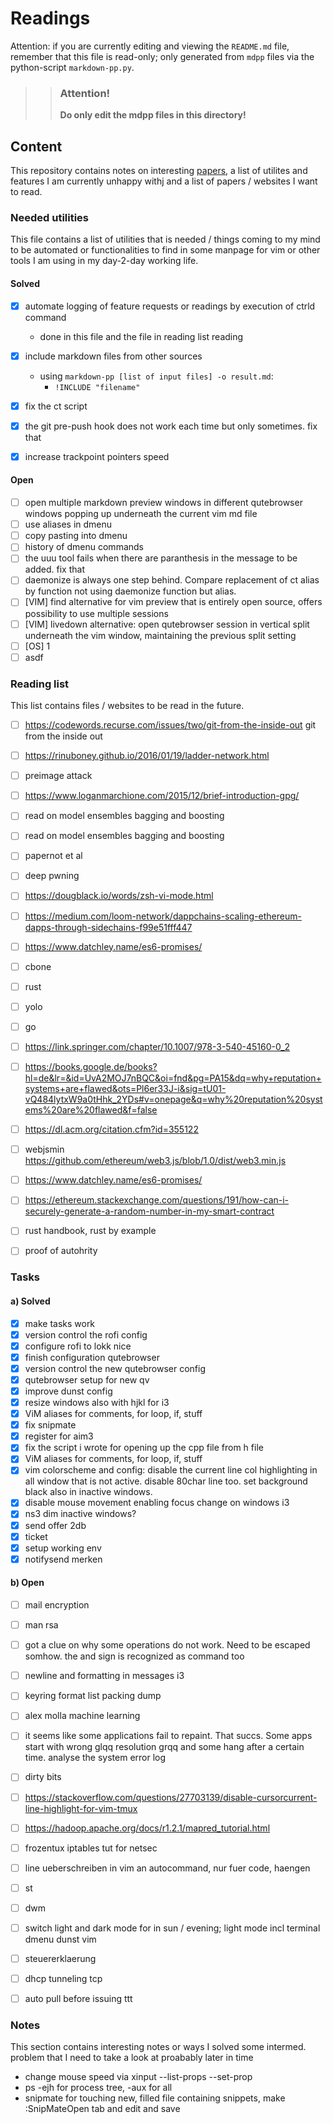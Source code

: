 # Readings 
Attention: if you are currently editing and viewing the `README.md` file, 
remember that this file is read-only; only generated from `mdpp` files via
the python-script `markdown-pp.py`. 

>> ### Attention!
>> **Do only edit the mdpp files in this directory!** 

## Content
This repository contains notes on interesting [papers](readings/README.md),
a list of utilites and features I am currently unhappy withj and a list of 
papers / websites I want to read.



### Needed utilities
This file contains a list of utilities that is needed / things coming to my
mind to be automated or functionalities to find in some manpage for vim or
other tools I am using in my day-2-day working life.

#### Solved
 * [x] automate logging of feature requests or readings by execution of ctrld
       command 
    - done in this file and the file in reading list reading 
 * [x] include markdown files from other sources
    - using `markdown-pp [list of input files] -o result.md`: 
      - `!INCLUDE "filename"`
 * [x] fix the ct script
 * [x] the git pre-push hook does not work each time but only sometimes. fix that
 * [x] increase trackpoint pointers speed


#### Open 
 * [ ] open multiple markdown preview windows in different qutebrowser windows
      popping up underneath the current vim md file
 * [ ] use aliases in dmenu
 * [ ] copy pasting into dmenu
 * [ ] history of dmenu commands
 * [ ] the uuu tool fails when there are paranthesis in the message to be added. fix that
 * [ ] daemonize is always one step behind. Compare replacement of ct alias by function not using daemonize function but alias.
 * [ ] [VIM] find alternative for vim preview that is entirely open source, offers possibility to use multiple sessions
 * [ ] [VIM] livedown alternative: open qutebrowser session in vertical split underneath the vim window, maintaining the previous split setting
 * [ ] [OS] 1
 * [ ] asdf

### Reading list
This list contains files / websites to be read in the future.
 * [ ] https://codewords.recurse.com/issues/two/git-from-the-inside-out git from the inside out
 * [ ] https://rinuboney.github.io/2016/01/19/ladder-network.html
 * [ ] preimage attack
 * [ ] https://www.loganmarchione.com/2015/12/brief-introduction-gpg/
 * [ ] read on model ensembles bagging and boosting
 * [ ] read on model ensembles bagging and boosting
 * [ ] papernot et al
 * [ ] deep pwning
 * [ ] https://dougblack.io/words/zsh-vi-mode.html
 * [ ] https://medium.com/loom-network/dappchains-scaling-ethereum-dapps-through-sidechains-f99e51fff447
 * [ ] https://www.datchley.name/es6-promises/
 * [ ] cbone
 * [ ] rust
 * [ ] yolo
 * [ ] go
 * [ ] https://link.springer.com/chapter/10.1007/978-3-540-45160-0_2
 * [ ] https://books.google.de/books?hl=de&lr=&id=UvA2MOJ7nBQC&oi=fnd&pg=PA15&dq=why+reputation+systems+are+flawed&ots=Pl6er33J-i&sig=tU01-vQ484lytxW9a0tHhk_2YDs#v=onepage&q=why%20reputation%20systems%20are%20flawed&f=false
 * [ ] https://dl.acm.org/citation.cfm?id=355122
 * [ ] webjsmin https://github.com/ethereum/web3.js/blob/1.0/dist/web3.min.js
 * [ ] https://www.datchley.name/es6-promises/
 * [ ] https://ethereum.stackexchange.com/questions/191/how-can-i-securely-generate-a-random-number-in-my-smart-contract
 * [ ] rust handbook, rust by example
 * [ ] proof of autohrity


### Tasks
#### a) Solved
 * [x] make tasks work
 * [x] version control the rofi config
 * [x] configure rofi to lokk nice
 * [x] finish configuration qutebrowser
 * [x] version control the new qutebrowser config
 * [x] qutebrowser setup for new qv
 * [x] improve dunst config
 * [x] resize windows also with hjkl for i3
 * [x] ViM aliases for comments, for loop, if, stuff
 * [x] fix snipmate
 * [x] register for aim3
 * [x] fix the script i wrote for opening up the cpp file from h file
 * [x] ViM aliases for comments, for loop, if, stuff
 * [x] vim colorscheme and config: disable the current line col highlighting in all window that is not active. disable 80char line too. set background black also in inactive windows.
 * [x] disable mouse movement enabling focus change on windows i3
 * [x] ns3 dim inactive windows?
 * [x] send offer 2db
 * [x] ticket
 * [x] setup working env
 * [x] notifysend merken

#### b) Open 
 * [ ] mail encryption
 * [ ] man rsa
 * [ ] got a clue on why some operations do not work. 
       Need to be escaped somhow. the and sign is recognized as command too
 * [ ] newline and formatting in messages i3
 * [ ] keyring format list packing dump
 * [ ] alex molla machine learning
 * [ ] it seems like some applications fail to repaint. That succs. Some apps start with wrong glqq resolution grqq and some hang after a certain time. analyse the system error log
 * [ ] dirty bits
 * [ ] https://stackoverflow.com/questions/27703139/disable-cursorcurrent-line-highlight-for-vim-tmux
 * [ ] https://hadoop.apache.org/docs/r1.2.1/mapred_tutorial.html
 * [ ] frozentux iptables tut for netsec
 * [ ] line ueberschreiben in vim an autocommand, nur fuer code, haengen
 * [ ] st
 * [ ] dwm
 * [ ] switch light and dark mode for in sun / evening; light mode incl terminal dmenu dunst vim
 * [ ] steuererklaerung
 * [ ] dhcp tunneling tcp
 * [ ] auto pull before issuing ttt


### Notes
This section contains interesting notes or ways I solved some intermed. problem 
that I need to take a look at proabably later in time
 - change mouse speed via xinput --list-props --set-prop
 - ps -ejh for process tree, -aux for all
 - snipmate for touching new, filled file containing snippets, make :SnipMateOpen tab and edit and save

